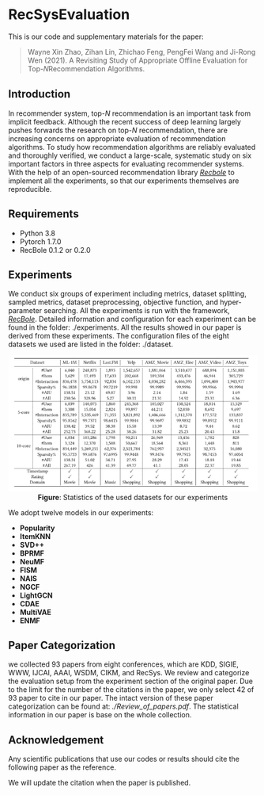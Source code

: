 # RecSysEvaluation
This is our code and supplementary materials for the paper:

> Wayne Xin Zhao, Zihan Lin, Zhichao Feng, PengFei Wang and Ji-Rong Wen (2021). A Revisiting Study of Appropriate Offline Evaluation for Top-𝑁Recommendation Algorithms. 

## Introduction

In recommender system, top-$N$ recommendation is an important task from implicit feedback. Although the recent success of deep learning largely pushes forwards the research on top-$N$ recommendation,  there are increasing concerns on appropriate evaluation of recommendation algorithms.  To study how recommendation algorithms are reliably evaluated and thoroughly verified, we conduct  a large-scale, systematic study on six important factors in three aspects for evaluating recommender systems. With the help of an open-sourced recommendation library [*Recbole*](https://recbole.io/) to implement all the experiments, so that our experiments themselves are reproducible.

## Requirements

- Python 3.8
- Pytorch 1.7.0
- RecBole 0.1.2 or 0.2.0

## Experiments

We conduct six groups of experiment including metrics, dataset splitting, sampled metrics, dataset preprocessing, objective function, and hyper-parameter searching. All the experiments is run with the framework, *[RecBole](https://github.com/RUCAIBox/RecBole)*. Detailed information and configuration for each experiment can be found in the folder: ./experiments. All the results showed in our paper is derived from these experiments. The configuration files of the eight datasets we used are listed in the folder: ./dataset. 

<p align="center">
  <img src="resource/dataset.jpg" alt="Dataset Statistics" width="600">
  <br>
  <b>Figure</b>: Statistics of the used datasets for our experiments
</p>

We adopt twelve models in our experiments:

- **Popularity**
- **ItemKNN**
- **SVD++**
- **BPRMF**
- **NeuMF**
- **FISM**
- **NAIS**
- **NGCF**
- **LightGCN**
- **CDAE**
- **MultiVAE**
- **ENMF**

## Paper Categorization

we collected 93 papers from eight conferences, which are KDD, SIGIE, WWW, IJCAI, AAAI, WSDM, CIKM, and RecSys.  We review and categorize the evaluation setup from the experiment section of the original paper. Due to the limit for the number of the citations in the paper, we only select 42 of 93 paper to cite in our paper. The intact version of these paper categorization can be found at: *./Review_of_papers.pdf*. The  statistical information in our paper is base on the whole collection.

## Acknowledgement

Any scientific publications that use our codes or results should cite the following paper as the reference.

We will update the citation when the paper is published.



